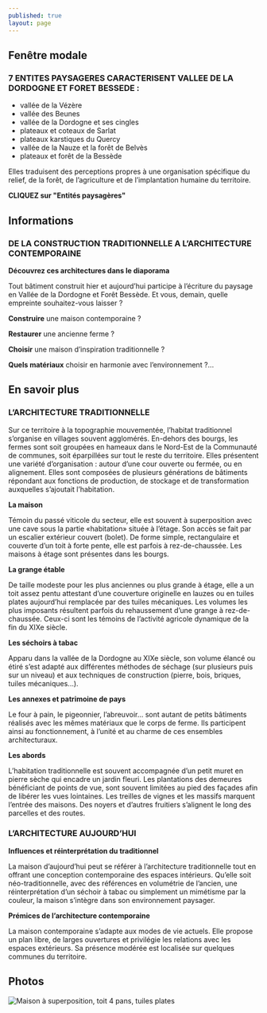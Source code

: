 ```yaml
---
published: true
layout: page
---
```


## Fenêtre modale

### 7 ENTITES PAYSAGERES CARACTERISENT VALLEE DE LA DORDOGNE ET FORET BESSEDE :

- vallée de la Vézère
- vallée des Beunes
- vallée de la Dordogne et ses cingles
- plateaux et coteaux de Sarlat
- plateaux karstiques du Quercy
- vallée de la Nauze et la forêt de Belvès
- plateaux et forêt de la Bessède

Elles traduisent des perceptions propres à une organisation spécifique du relief, de la forêt, de l’agriculture et de l’implantation humaine du territoire.

**CLIQUEZ sur "Entités paysagères"**

## Informations

### DE LA CONSTRUCTION TRADITIONNELLE A L’ARCHITECTURE CONTEMPORAINE

**Découvrez ces architectures dans le diaporama**

Tout bâtiment construit hier et aujourd’hui participe à l’écriture du paysage en Vallée de la Dordogne et Forêt Bessède. Et vous, demain, quelle empreinte souhaitez-vous laisser ?

**Construire** une maison contemporaine ?

**Restaurer** une ancienne ferme ?

**Choisir** une maison d’inspiration traditionnelle ?

**Quels matériaux** choisir en harmonie avec l’environnement ?...

## En savoir plus

### L’ARCHITECTURE TRADITIONNELLE

Sur ce territoire à la topographie mouvementée, l’habitat traditionnel s’organise en villages souvent agglomérés. En-dehors des bourgs, les fermes sont soit groupées en hameaux dans le Nord-Est de la Communauté de communes, soit éparpillées sur tout le reste du territoire. Elles présentent une variété d’organisation : autour d’une cour ouverte ou fermée, ou en alignement. Elles sont composées de plusieurs générations de bâtiments répondant aux fonctions de production, de stockage et de transformation auxquelles s’ajoutait l’habitation. 

**La maison**

Témoin du passé viticole du secteur, elle est souvent à superposition avec une cave sous la partie «habitation» située à l’étage. Son accès se fait par un escalier extérieur couvert (bolet). De forme simple, rectangulaire et couverte d’un toit à forte pente, elle est parfois à rez-de-chaussée. Les maisons à étage sont présentes dans les bourgs.

**La grange étable**

De taille modeste pour les plus anciennes ou plus grande à étage, elle a un toit assez pentu attestant d’une couverture originelle en lauzes ou en tuiles plates aujourd’hui remplacée par des tuiles mécaniques. Les volumes les plus imposants résultent parfois du rehaussement d’une grange à rez-de-chaussée. Ceux-ci sont les témoins de l’activité agricole dynamique de la fin du XIXe siècle.

**Les séchoirs à tabac**

Apparu dans la vallée de la Dordogne au XIXe siècle, son volume élancé ou étiré s’est adapté aux différentes méthodes de séchage (sur plusieurs puis sur un niveau) et aux techniques de construction (pierre, bois, briques, tuiles mécaniques...).

**Les annexes et patrimoine de pays**

Le four à pain, le pigeonnier, l’abreuvoir... sont autant de petits bâtiments réalisés avec les mêmes matériaux que le corps de ferme. Ils participent ainsi au fonctionnement, à l’unité et au charme de ces ensembles architecturaux.

**Les abords**

L’habitation traditionnelle est souvent accompagnée d’un petit muret en pierre sèche qui encadre un jardin fleuri. Les plantations des demeures bénéficiant de points de vue, sont souvent limitées au pied des façades afin de libérer les vues lointaines. Les treilles de vignes et les massifs marquent l’entrée des maisons. Des noyers et d’autres fruitiers s’alignent le long des parcelles et des routes.


### L’ARCHITECTURE AUJOURD’HUI

**Influences et réinterprétation du traditionnel**

La maison d’aujourd’hui peut se référer à l’architecture traditionnelle tout en offrant une conception contemporaine des espaces intérieurs. Qu’elle soit néo-traditionnelle, avec des références en volumétrie de l’ancien, une réinterprétation d’un séchoir à tabac ou simplement un mimétisme par la couleur, la maison s’intègre dans son environnement paysager.

**Prémices de l’architecture contemporaine**

La maison contemporaine s’adapte aux modes de vie actuels. Elle propose un plan libre, de larges ouvertures et privilégie les relations avec les espaces extérieurs. Sa présence modérée est localisée sur quelques communes du territoire.



## Photos

![Maison à superposition, toit 4 pans, tuiles plates]({{site.baseurl}}/data/images/8/architecture/08_ARCHITECTURE_01.JPG)


